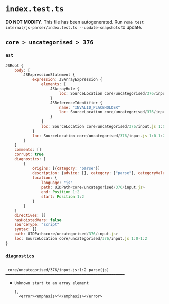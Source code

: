 # `index.test.ts`

**DO NOT MODIFY**. This file has been autogenerated. Run `rome test internal/js-parser/index.test.ts --update-snapshots` to update.

## `core > uncategorised > 376`

### `ast`

```javascript
JSRoot {
	body: [
		JSExpressionStatement {
			expression: JSArrayExpression {
				elements: [
					JSArrayHole {
						loc: SourceLocation core/uncategorised/376/input.js 1:1-1:1
					}
					JSReferenceIdentifier {
						name: "INVALID_PLACEHOLDER"
						loc: SourceLocation core/uncategorised/376/input.js 1:2-1:2
					}
				]
				loc: SourceLocation core/uncategorised/376/input.js 1:0-1:2
			}
			loc: SourceLocation core/uncategorised/376/input.js 1:0-1:2
		}
	]
	comments: []
	corrupt: true
	diagnostics: [
		{
			origins: [{category: "parse"}]
			description: {advice: [], category: ["parse"], categoryValue: "js", message: [RAW_MARKUP {value: "Unknown start to an "}, "array element"]}
			location: {
				language: "js"
				path: UIDPath<core/uncategorised/376/input.js>
				end: Position 1:2
				start: Position 1:2
			}
		}
	]
	directives: []
	hasHoistedVars: false
	sourceType: "script"
	syntax: []
	path: UIDPath<core/uncategorised/376/input.js>
	loc: SourceLocation core/uncategorised/376/input.js 1:0-1:2
}
```

### `diagnostics`

```

 core/uncategorised/376/input.js:1:2 parse(js) ━━━━━━━━━━━━━━━━━━━━━━━━━━━━━━━━━━━━━━━━━━━━━━━━━━━━━

  ✖ Unknown start to an array element

    [,
      <error><emphasis>^</emphasis></error>


```
